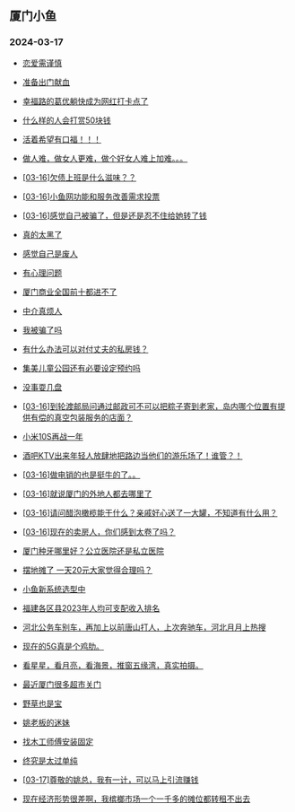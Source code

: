 ## 厦门小鱼 
### 2024-03-17

+ [恋爱需谨慎](http://bbs.xmfish.com/read-htm-tid-18161211.html)

+ [准备出门献血](http://bbs.xmfish.com/read-htm-tid-18161158.html)

+ [幸福路的葛优躺快成为网红打卡点了](http://bbs.xmfish.com/read-htm-tid-18161218.html)

+ [什么样的人会打赏50块钱](http://bbs.xmfish.com/read-htm-tid-18161306.html)

+ [活着希望有口福！！！](http://bbs.xmfish.com/read-htm-tid-18161229.html)

+ [做人难，做女人更难，做个好女人难上加难。。。](http://bbs.xmfish.com/read-htm-tid-18161304.html)

+ [[03-16]欠债上班是什么滋味？？](http://bbs.xmfish.com/read-htm-tid-18161281.html)

+ [[03-16]小鱼网功能和服务改善需求投票](http://bbs.xmfish.com/read-htm-tid-18161255.html)

+ [[03-16]感觉自己被骗了，但是还是忍不住给她转了钱](http://bbs.xmfish.com/read-htm-tid-18161376.html)

+ [真的太黑了](http://bbs.xmfish.com/read-htm-tid-18161327.html)

+ [感觉自己是废人](http://bbs.xmfish.com/read-htm-tid-18161315.html)

+ [有心理问题](http://bbs.xmfish.com/read-htm-tid-18161173.html)

+ [厦门商业全国前十都进不了](http://bbs.xmfish.com/read-htm-tid-18161428.html)

+ [中介真烦人](http://bbs.xmfish.com/read-htm-tid-18161291.html)

+ [我被骗了吗](http://bbs.xmfish.com/read-htm-tid-18161431.html)

+ [有什么办法可以对付丈夫的私房钱？](http://bbs.xmfish.com/read-htm-tid-18161406.html)

+ [集美儿童公园还有必要设定预约吗](http://bbs.xmfish.com/read-htm-tid-18161390.html)

+ [没事耍几盘](http://bbs.xmfish.com/read-htm-tid-18161413.html)

+ [[03-16]到轮渡邮局问通过邮政可不可以把粽子寄到老家，岛内哪个位置有提供有偿的真空包装服务的店面？](http://bbs.xmfish.com/read-htm-tid-18161388.html)

+ [小米10S再战一年](http://bbs.xmfish.com/read-htm-tid-18161380.html)

+ [酒吧KTV出来年轻人放肆地把路边当他们的游乐场了！谁管？！](http://bbs.xmfish.com/read-htm-tid-18161538.html)

+ [[03-16]做电销的也是挺牛的了。。](http://bbs.xmfish.com/read-htm-tid-18161484.html)

+ [[03-16]就说厦门的外地人都去哪里了](http://bbs.xmfish.com/read-htm-tid-18161552.html)

+ [[03-16]请问醋泡橄榄能干什么？亲戚好心送了一大罐，不知道有什么用？](http://bbs.xmfish.com/read-htm-tid-18161435.html)

+ [[03-16]现在的卖房人，你们感到太卷了吗？](http://bbs.xmfish.com/read-htm-tid-18161410.html)

+ [厦门种牙哪里好？公立医院还是私立医院](http://bbs.xmfish.com/read-htm-tid-18161442.html)

+ [摆地摊了 一天20元大家觉得合理吗？](http://bbs.xmfish.com/read-htm-tid-18161468.html)

+ [小鱼新系统选型中](http://bbs.xmfish.com/read-htm-tid-18161554.html)

+ [福建各区县2023年人均可支配收入排名](http://bbs.xmfish.com/read-htm-tid-18161432.html)

+ [河北公务车别车，再加上以前唐山打人，上次奔驰车，河北月月上热搜](http://bbs.xmfish.com/read-htm-tid-18161447.html)

+ [现在的5G真是个鸡肋。](http://bbs.xmfish.com/read-htm-tid-18161587.html)

+ [看星星，看月亮，看海景，推窗五缘湾，真实拍摄。](http://bbs.xmfish.com/read-htm-tid-18161476.html)

+ [最近厦门很多超市关门](http://bbs.xmfish.com/read-htm-tid-18161732.html)

+ [野草也是宝](http://bbs.xmfish.com/read-htm-tid-18161498.html)

+ [姚老板的迷妹](http://bbs.xmfish.com/read-htm-tid-18161579.html)

+ [找木工师傅安装固定](http://bbs.xmfish.com/read-htm-tid-18161572.html)

+ [终究是太过单纯](http://bbs.xmfish.com/read-htm-tid-18161537.html)

+ [[03-17]尊敬的姚总，我有一计，可以马上引流赚钱](http://bbs.xmfish.com/read-htm-tid-18161634.html)

+ [现在经济形势很差啊，我槟榔市场一个一千多的摊位都转租不出去](http://bbs.xmfish.com/read-htm-tid-18161769.html)

